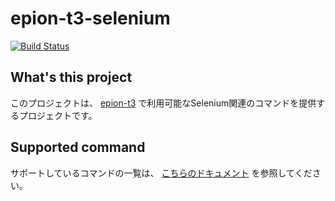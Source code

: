 # epion-t3-selenium
[![Build Status](https://travis-ci.org/epion-tropic-test-tool/epion-t3-basic.svg?branch=master)](https://travis-ci.org/epion-tropic-test-tool/epion-t3-selenium)


## What's this project

このプロジェクトは、 [epion-t3](http://docs.epion-t3.com) で利用可能なSelenium関連のコマンドを提供するプロジェクトです。

## Supported command

サポートしているコマンドの一覧は、 [こちらのドキュメント](./selenium_spec.md) を参照してください。
